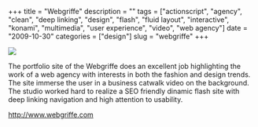 +++
title = "Webgriffe"
description = ""
tags = ["actionscript", "agency", "clean", "deep linking", "design", "flash", "fluid layout", "interactive", "konami", "multimedia", "user experience", "video", "web agency"]
date = "2009-10-30"
categories = ["design"]
slug = "webgriffe"
+++


 

  <div id="screens-thumbs" class="clearfix">
    <div class="txt-center" id="design-submission"><a href="http://www.webgriffe.com/"><img id='bluga-thumbnail-1928' class='bluga-thumbnail large' src='/media/bluga/
wt4aeb2ef03eb96.jpg'/></a></div>  
  </div>   
<p>The portfolio site of the Webgriffe does an excellent job highlighting the work of a web agency with interests in both the fashion and design trends. The site immerse the user in a business catwalk video on the background. The studio worked hard to realize a SEO friendly dinamic flash site with deep linking navigation and high attention to usability.</p>
<p><a href="http://www.webgriffe.com/">http://www.webgriffe.com</a></p>





